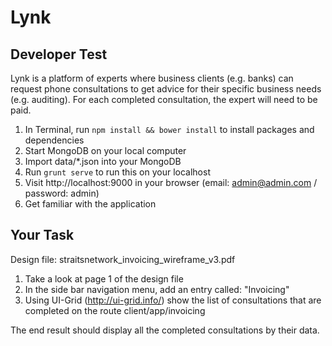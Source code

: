 # Lynk

## Developer Test
Lynk is a platform of experts where business clients (e.g. banks) can request phone consultations to get advice for their specific business needs (e.g. auditing). For each completed consultation, the expert will need to be paid.

1. In Terminal, run `npm install && bower install` to install packages and dependencies
2. Start MongoDB on your local computer
3. Import data/*.json into your MongoDB
4. Run `grunt serve` to run this on your localhost
5. Visit http://localhost:9000 in your browser (email: admin@admin.com / password: admin)
6. Get familiar with the application

## Your Task

Design file: straitsnetwork_invoicing_wireframe_v3.pdf

1. Take a look at page 1 of the design file
2. In the side bar navigation menu, add an entry called: "Invoicing"
3. Using UI-Grid (http://ui-grid.info/) show the list of consultations that are completed on the route client/app/invoicing

The end result should display all the completed consultations by their data.